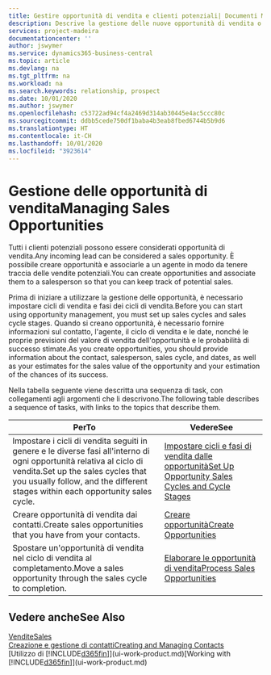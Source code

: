 ```yaml
---
title: Gestire opportunità di vendita e clienti potenziali| Documenti Microsoft
description: Descrive la gestione delle nuove opportunità di vendita o dei clienti potenziali in Business Central e l'associazione dell'opportunità con un agente per tenere traccia delle vendite potenziali.
services: project-madeira
documentationcenter: ''
author: jswymer
ms.service: dynamics365-business-central
ms.topic: article
ms.devlang: na
ms.tgt_pltfrm: na
ms.workload: na
ms.search.keywords: relationship, prospect
ms.date: 10/01/2020
ms.author: jswymer
ms.openlocfilehash: c53722ad94cf4a2469d314ab30445e4ac5ccc80c
ms.sourcegitcommit: ddbb5cede750df1baba4b3eab8fbed6744b5b9d6
ms.translationtype: HT
ms.contentlocale: it-CH
ms.lasthandoff: 10/01/2020
ms.locfileid: "3923614"
---
```

# <a name="managing-sales-opportunities"></a><span data-ttu-id="00628-103">Gestione delle opportunità di vendita</span><span class="sxs-lookup"><span data-stu-id="00628-103">Managing Sales Opportunities</span></span>
<span data-ttu-id="00628-104">Tutti i clienti potenziali possono essere considerati opportunità di vendita.</span><span class="sxs-lookup"><span data-stu-id="00628-104">Any incoming lead can be considered a sales opportunity.</span></span> <span data-ttu-id="00628-105">È possibile creare opportunità e associarle a un agente in modo da tenere traccia delle vendite potenziali.</span><span class="sxs-lookup"><span data-stu-id="00628-105">You can create opportunities and associate them to a salesperson so that you can keep track of potential sales.</span></span>

<span data-ttu-id="00628-106">Prima di iniziare a utilizzare la gestione delle opportunità, è necessario impostare cicli di vendita e fasi dei cicli di vendita.</span><span class="sxs-lookup"><span data-stu-id="00628-106">Before you can start using opportunity management, you must set up sales cycles and sales cycle stages.</span></span> <span data-ttu-id="00628-107">Quando si creano opportunità, è necessario fornire informazioni sul contatto, l'agente, il ciclo di vendita e le date, nonché le proprie previsioni del valore di vendita dell'opportunità e le probabilità di successo stimate.</span><span class="sxs-lookup"><span data-stu-id="00628-107">As you create opportunities, you should provide information about the contact, salesperson, sales cycle, and dates, as well as your estimates for the sales value of the opportunity and your estimation of the chances of its success.</span></span>

<span data-ttu-id="00628-108">Nella tabella seguente viene descritta una sequenza di task, con collegamenti agli argomenti che li descrivono.</span><span class="sxs-lookup"><span data-stu-id="00628-108">The following table describes a sequence of tasks, with links to the topics that describe them.</span></span>

| <span data-ttu-id="00628-109">Per</span><span class="sxs-lookup"><span data-stu-id="00628-109">To</span></span> | <span data-ttu-id="00628-110">Vedere</span><span class="sxs-lookup"><span data-stu-id="00628-110">See</span></span> |
| --- | --- |
| <span data-ttu-id="00628-111">Impostare i cicli di vendita seguiti in genere e le diverse fasi all'interno di ogni opportunità relativa al ciclo di vendita.</span><span class="sxs-lookup"><span data-stu-id="00628-111">Set up the sales cycles that you usually follow, and the different stages within each opportunity sales cycle.</span></span> |[<span data-ttu-id="00628-112">Impostare cicli e fasi di vendita dalle opportunità</span><span class="sxs-lookup"><span data-stu-id="00628-112">Set Up Opportunity Sales Cycles and Cycle Stages</span></span>](marketing-how-setup-opportunity-sales-cycles-stages.md) |
| <span data-ttu-id="00628-113">Creare opportunità di vendita dai contatti.</span><span class="sxs-lookup"><span data-stu-id="00628-113">Create sales opportunities that you have from your contacts.</span></span> |[<span data-ttu-id="00628-114">Creare opportunità</span><span class="sxs-lookup"><span data-stu-id="00628-114">Create Opportunities</span></span>](marketing-how-create-opportunities.md) |
| <span data-ttu-id="00628-115">Spostare un'opportunità di vendita nel ciclo di vendita al completamento.</span><span class="sxs-lookup"><span data-stu-id="00628-115">Move a sales opportunity through the sales cycle to completion.</span></span> |[<span data-ttu-id="00628-116">Elaborare le opportunità di vendita</span><span class="sxs-lookup"><span data-stu-id="00628-116">Process Sales Opportunities</span></span>](marketing-processing-sales-opportunities.md) |

## <a name="see-also"></a><span data-ttu-id="00628-117">Vedere anche</span><span class="sxs-lookup"><span data-stu-id="00628-117">See Also</span></span>
[<span data-ttu-id="00628-118">Vendite</span><span class="sxs-lookup"><span data-stu-id="00628-118">Sales</span></span>](sales-manage-sales.md)  
[<span data-ttu-id="00628-119">Creazione e gestione di contatti</span><span class="sxs-lookup"><span data-stu-id="00628-119">Creating and Managing Contacts</span></span>](marketing-contacts.md)  
<span data-ttu-id="00628-120">[Utilizzo di [!INCLUDE[d365fin](includes/d365fin_md.md)]](ui-work-product.md)</span><span class="sxs-lookup"><span data-stu-id="00628-120">[Working with [!INCLUDE[d365fin](includes/d365fin_md.md)]](ui-work-product.md)</span></span>

